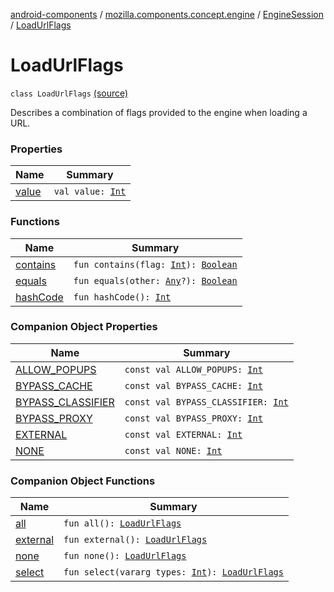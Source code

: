 [android-components](../../../index.md) / [mozilla.components.concept.engine](../../index.md) / [EngineSession](../index.md) / [LoadUrlFlags](./index.md)

# LoadUrlFlags

`class LoadUrlFlags` [(source)](https://github.com/mozilla-mobile/android-components/blob/master/components/concept/engine/src/main/java/mozilla/components/concept/engine/EngineSession.kt#L336)

Describes a combination of flags provided to the engine when loading a URL.

### Properties

| Name | Summary |
|---|---|
| [value](value.md) | `val value: `[`Int`](https://kotlinlang.org/api/latest/jvm/stdlib/kotlin/-int/index.html) |

### Functions

| Name | Summary |
|---|---|
| [contains](contains.md) | `fun contains(flag: `[`Int`](https://kotlinlang.org/api/latest/jvm/stdlib/kotlin/-int/index.html)`): `[`Boolean`](https://kotlinlang.org/api/latest/jvm/stdlib/kotlin/-boolean/index.html) |
| [equals](equals.md) | `fun equals(other: `[`Any`](https://kotlinlang.org/api/latest/jvm/stdlib/kotlin/-any/index.html)`?): `[`Boolean`](https://kotlinlang.org/api/latest/jvm/stdlib/kotlin/-boolean/index.html) |
| [hashCode](hash-code.md) | `fun hashCode(): `[`Int`](https://kotlinlang.org/api/latest/jvm/stdlib/kotlin/-int/index.html) |

### Companion Object Properties

| Name | Summary |
|---|---|
| [ALLOW_POPUPS](-a-l-l-o-w_-p-o-p-u-p-s.md) | `const val ALLOW_POPUPS: `[`Int`](https://kotlinlang.org/api/latest/jvm/stdlib/kotlin/-int/index.html) |
| [BYPASS_CACHE](-b-y-p-a-s-s_-c-a-c-h-e.md) | `const val BYPASS_CACHE: `[`Int`](https://kotlinlang.org/api/latest/jvm/stdlib/kotlin/-int/index.html) |
| [BYPASS_CLASSIFIER](-b-y-p-a-s-s_-c-l-a-s-s-i-f-i-e-r.md) | `const val BYPASS_CLASSIFIER: `[`Int`](https://kotlinlang.org/api/latest/jvm/stdlib/kotlin/-int/index.html) |
| [BYPASS_PROXY](-b-y-p-a-s-s_-p-r-o-x-y.md) | `const val BYPASS_PROXY: `[`Int`](https://kotlinlang.org/api/latest/jvm/stdlib/kotlin/-int/index.html) |
| [EXTERNAL](-e-x-t-e-r-n-a-l.md) | `const val EXTERNAL: `[`Int`](https://kotlinlang.org/api/latest/jvm/stdlib/kotlin/-int/index.html) |
| [NONE](-n-o-n-e.md) | `const val NONE: `[`Int`](https://kotlinlang.org/api/latest/jvm/stdlib/kotlin/-int/index.html) |

### Companion Object Functions

| Name | Summary |
|---|---|
| [all](all.md) | `fun all(): `[`LoadUrlFlags`](./index.md) |
| [external](external.md) | `fun external(): `[`LoadUrlFlags`](./index.md) |
| [none](none.md) | `fun none(): `[`LoadUrlFlags`](./index.md) |
| [select](select.md) | `fun select(vararg types: `[`Int`](https://kotlinlang.org/api/latest/jvm/stdlib/kotlin/-int/index.html)`): `[`LoadUrlFlags`](./index.md) |

